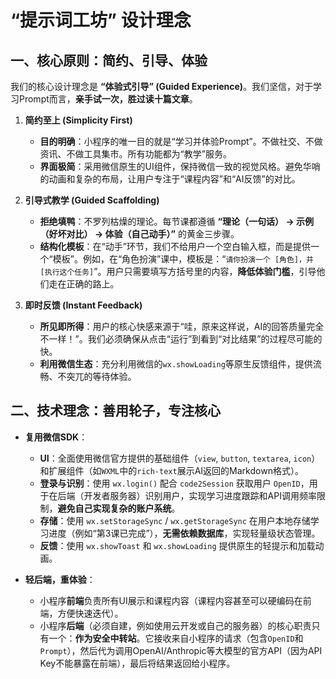 # “提示词工坊” 设计理念

## 一、核心原则：简约、引导、体验

我们的核心设计理念是 **“体验式引导” (Guided Experience)**。我们坚信，对于学习Prompt而言，**亲手试一次，胜过读十篇文章**。

1.  **简约至上 (Simplicity First)**
    * **目的明确**：小程序的唯一目的就是“学习并体验Prompt”。不做社交、不做资讯、不做工具集市。所有功能都为“教学”服务。
    * **界面极简**：采用微信原生的UI组件，保持微信一致的视觉风格。避免华哨的动画和复杂的布局，让用户专注于“课程内容”和“AI反馈”的对比。

2.  **引导式教学 (Guided Scaffolding)**
    * **拒绝填鸭**：不罗列枯燥的理论。每节课都遵循 **“理论（一句话） -> 示例（好坏对比） -> 体验（自己动手）”** 的黄金三步骤。
    * **结构化模板**：在“动手”环节，我们不给用户一个空白输入框，而是提供一个“模板”。例如，在“角色扮演”课中，模板是：“`请你扮演一个 [角色]，并 [执行这个任务]`”。用户只需要填写方括号里的内容，**降低体验门槛**，引导他们走在正确的路上。

3.  **即时反馈 (Instant Feedback)**
    * **所见即所得**：用户的核心快感来源于“哇，原来这样说，AI的回答质量完全不一样！”。我们必须确保从点击“运行”到看到“对比结果”的过程尽可能的快。
    * **利用微信生态**：充分利用微信的`wx.showLoading`等原生反馈组件，提供流畅、不突兀的等待体验。

## 二、技术理念：善用轮子，专注核心

* **复用微信SDK**：
    * **UI**：全面使用微信官方提供的基础组件（`view`, `button`, `textarea`, `icon`）和扩展组件（如`WXML`中的`rich-text`展示AI返回的Markdown格式）。
    * **登录与识别**：使用 `wx.login()` 配合 `code2Session` 获取用户 `OpenID`，用于在后端（开发者服务器）识别用户，实现学习进度跟踪和API调用频率限制，**避免自己实现复杂的账户系统**。
    * **存储**：使用 `wx.setStorageSync` / `wx.getStorageSync` 在用户本地存储学习进度（例如“第3课已完成”），**无需依赖数据库**，实现轻量级状态管理。
    * **反馈**：使用 `wx.showToast` 和 `wx.showLoading` 提供原生的轻提示和加载动画。

* **轻后端，重体验**：
    * 小程序**前端**负责所有UI展示和课程内容（课程内容甚至可以硬编码在前端，方便快速迭代）。
    * 小程序**后端**（必须自建，例如使用云开发或自己的服务器）的核心职责只有一个：**作为安全中转站**。它接收来自小程序的请求（包含`OpenID`和`Prompt`），然后代为调用OpenAI/Anthropic等大模型的官方API（因为API Key不能暴露在前端），最后将结果返回给小程序。